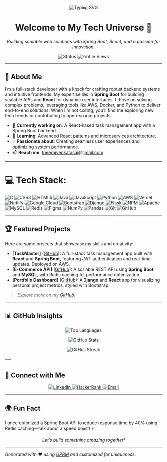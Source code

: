 <p align="center">
  <img src="https://readme-typing-svg.herokuapp.com?font=Fira+Code&size=24&pause=1000&color=0E75B6&center=true&vCenter=true&width=435&lines=Neeraj+Venkata+Sai+Tiruveedhi;FullStack+Developer+%7C+Tech+Enthusiast" alt="Typing SVG" />
</p>

<h1 align="center">Welcome to My Tech Universe 🚀</h1>
<p align="center">
  <em>Building scalable web solutions with Spring Boot, React, and a passion for innovation.</em>
</p>

<p align="center">
  <img src="https://img.shields.io/badge/Status-Open%20to%20Opportunities-green?style=flat-square" alt="Status" />
  <img src="https://komarev.com/ghpvc/?username=neerajsait&label=Profile%20Views&color=0e75b6&style=flat-square" alt="Profile Views" />
</p>

---

## 🌟 About Me
I’m a full-stack developer with a knack for crafting robust backend systems and intuitive frontends. My expertise lies in **Spring Boot** for building scalable APIs and **React** for dynamic user interfaces. I thrive on solving complex problems, leveraging tools like AWS, Docker, and Python to deliver end-to-end solutions. When I’m not coding, you’ll find me exploring new tech trends or contributing to open-source projects.

- 🔭 **Currently working on**: A React-based task management app with a Spring Boot backend.
- 🌱 **Learning**: Advanced React patterns and microservices architecture.
- 💡 **Passionate about**: Creating seamless user experiences and optimizing system performance.
- 📫 **Reach me**: [tneerajvenkatasai@gmail.com](mailto:tneerajvenkatasai@gmail.com)

---

# 💻 Tech Stack:
![C](https://img.shields.io/badge/c-%2300599C.svg?style=for-the-badge&logo=c&logoColor=white) ![CSS3](https://img.shields.io/badge/css3-%231572B6.svg?style=for-the-badge&logo=css3&logoColor=white) ![HTML5](https://img.shields.io/badge/html5-%23E34F26.svg?style=for-the-badge&logo=html5&logoColor=white) ![Java](https://img.shields.io/badge/java-%23ED8B00.svg?style=for-the-badge&logo=openjdk&logoColor=white) ![JavaScript](https://img.shields.io/badge/javascript-%23323330.svg?style=for-the-badge&logo=javascript&logoColor=%23F7DF1E) ![Python](https://img.shields.io/badge/python-3670A0?style=for-the-badge&logo=python&logoColor=ffdd54) ![AWS](https://img.shields.io/badge/AWS-%23FF9900.svg?style=for-the-badge&logo=amazon-aws&logoColor=white) ![Vercel](https://img.shields.io/badge/vercel-%23000000.svg?style=for-the-badge&logo=vercel&logoColor=white) ![Netlify](https://img.shields.io/badge/netlify-%23000000.svg?style=for-the-badge&logo=netlify&logoColor=#00C7B7) ![Google Cloud](https://img.shields.io/badge/GoogleCloud-%234285F4.svg?style=for-the-badge&logo=google-cloud&logoColor=white) ![Bootstrap](https://img.shields.io/badge/bootstrap-%238511FA.svg?style=for-the-badge&logo=bootstrap&logoColor=white) ![Django](https://img.shields.io/badge/django-%23092E20.svg?style=for-the-badge&logo=django&logoColor=white) ![Flask](https://img.shields.io/badge/flask-%23000.svg?style=for-the-badge&logo=flask&logoColor=white) ![NPM](https://img.shields.io/badge/NPM-%23CB3837.svg?style=for-the-badge&logo=npm&logoColor=white) ![Apache](https://img.shields.io/badge/apache-%23D42029.svg?style=for-the-badge&logo=apache&logoColor=white) ![MySQL](https://img.shields.io/badge/mysql-4479A1.svg?style=for-the-badge&logo=mysql&logoColor=white) ![Redis](https://img.shields.io/badge/redis-%23DD0031.svg?style=for-the-badge&logo=redis&logoColor=white) ![Figma](https://img.shields.io/badge/figma-%23F24E1E.svg?style=for-the-badge&logo=figma&logoColor=white) ![NumPy](https://img.shields.io/badge/numpy-%23013243.svg?style=for-the-badge&logo=numpy&logoColor=white) ![Pandas](https://img.shields.io/badge/pandas-%23150458.svg?style=for-the-badge&logo=pandas&logoColor=white) ![Git](https://img.shields.io/badge/git-%23F05033.svg?style=for-the-badge&logo=git&logoColor=white) ![GitHub](https://img.shields.io/badge/github-%23121011.svg?style=for-the-badge&logo=github&logoColor=white)


---

## 🏆 Featured Projects
Here are some projects that showcase my skills and creativity:

- **[TaskMaster]** ([GitHub](https://github.com/neerajsait/taskmaster)): A full-stack task management app built with **React** and **Spring Boot**, featuring JWT authentication and real-time updates. Deployed on AWS.
- **[E-Commerce API]** ([GitHub](https://github.com/neerajsait/ecommerce-api)): A scalable REST API using **Spring Boot** and **MySQL**, with Redis caching for performance optimization.
- **[Portfolio Dashboard]** ([GitHub](https://github.com/neerajsait/portfolio)): A **Django** and **React** app for visualizing personal project metrics, styled with Bootstrap.

> *Explore more on my [GitHub](https://github.com/neerajsait)!*

---

## 📊 GitHub Insights
<p align="center">
  <img src="https://github-readme-stats.vercel.app/api/top-langs?username=neerajsait&show_icons=true&locale=en&layout=compact&theme=dark" alt="Top Languages" />
</p>
<p align="center">
  <img src="https://github-readme-stats.vercel.app/api?username=neerajsait&show_icons=true&locale=en&theme=dark" alt="GitHub Stats" />
</p>
<p align="center">
  <img src="https://github-readme-streak-stats.herokuapp.com/?user=neerajsait&theme=dark" alt="GitHub Streak" />
</p>
---

## 🤝 Connect with Me
<p align="center">
  <a href="https://www.linkedin.com/in/neerajsait/" target="_blank">
    <img src="https://img.shields.io/badge/LinkedIn-%230077B5.svg?style=flat-square&logo=linkedin&logoColor=white" alt="LinkedIn" />
  </a>
  <a href="https://www.hackerrank.com/profile/klu_2200030957" target="_blank">
    <img src="https://img.shields.io/badge/HackerRank-2EC866?style=flat-square&logo=hackerrank&logoColor=white" alt="HackerRank" />
  </a>
  <a href="mailto:tneerajvenkatasai@gmail.com">
    <img src="https://img.shields.io/badge/Email-D14836?style=flat-square&logo=gmail&logoColor=white" alt="Email" />
  </a>
</p>

---

## 🌍 Fun Fact
I once optimized a Spring Boot API to reduce response time by 40% using Redis caching—talk about a speed boost! ⚡️

<p align="center">
  <em>Let’s build something amazing together!</em>
</p>

---
*Generated with ❤️ using [GPRM](https://gprm.itsvg.in) and customized for uniqueness.*
